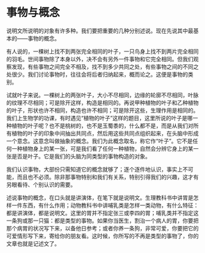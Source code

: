 # 事物与概念

说明文所说明的对象有许多种。我们要把重要的几种分别述说。现在先说其中最基本的——事物的概念。

有人说的，一棵树上找不到两张完全相同的叶子，一只鸟身上找不到两片完全相同的羽毛。世间事物除了本身以外，决不会有另外一件事物和它完全相同。但我们观察发现，有些事物之间完全不相及，找不到多少共同之处，有些事物之间的不同之处很少。我们讨论事物时，往往会将后者归纳起来，概而论之。这便是事物的类别。

试就叶子来说。一棵树上的两张叶子，大小不尽相同，边缘的轮廓不尽相同，叶脉的纹理不尽相同；可是除开这样，构造是相同的。再说甲种植物的叶子和乙种植物的叶子，形状也许不相同，构造也许不相同；可是除开这些，生理作用是相同的。我们上生物学的功课，有时遇见“植物的叶子”这样的题目，这里所说的叶子是哪一种植物的叶子呢？也不是桃树的，也不是玉蜀黍的，什么都不是，而是从我们对所有植物的叶子的印象中间抽出共同点，然后用这些共同点组织起来，在头脑中形成一个意念。这意念叫做抽象的概念。我们为此概念取名，称它作“叶子”。它不是任何一种植物身上的某一张，可是我们看了任何一种植物，自然会分辨它身上的某一张是否是叶子。它是我们的头脑为同类型的事物构造的对象。

我们认识事物，大部份只需知道它的概念就够了；逐个逐件地认识，事实上不可能，而且也不必须。除非那事物特别和我们有关系，特别引得我们的兴趣，这才有另眼看待、个别认识的需要。

述说事物的概念，在口头就是讲演体，在笔下就是说明文。生理教科书中讲胃是怎样一件东西，有什么作用；动物教科书中讲哺乳类是怎样一类动物，有什么特征：都是讲演体，都是说明文。这里的胃并不指定张三或李四的胃；哺乳类并不指定这一条狗或那一只猫：都是类型的事物。如果你当医生，割治一个病人的胃，你要把那个病胃的状况写下来，以备他日参考；或者你养一条狗，非常可爱，你要把它的可爱情形写下来，寄给你的朋友看。这时候，你所写的不再是类型的事物了，你的文章也就是记述文了。